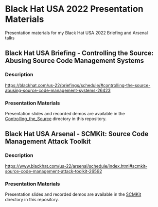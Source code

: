 # Black Hat USA 2022 Presentation Materials
Presentation materials for my Black Hat USA 2022 Briefing and Arsenal talks

## Black Hat USA Briefing - Controlling the Source: Abusing Source Code Management Systems

### Description

https://blackhat.com/us-22/briefings/schedule/#controlling-the-source-abusing-source-code-management-systems-26423

### Presentation Materials

Presentation slides and recorded demos are available in the [Controlling_the_Source](Controlling_the_Source) directory in this repository.

## Black Hat USA Arsenal - SCMKit: Source Code Management Attack Toolkit

### Description

https://www.blackhat.com/us-22/arsenal/schedule/index.html#scmkit-source-code-management-attack-toolkit-26592

### Presentation Materials

Presentation slides and recorded demos are available in the [SCMKit](SCMKit) directory in this repository.
